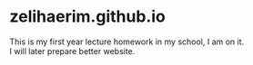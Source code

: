# zelihaerim.github.io
This is my first year lecture homework in my school, I am on it.<br/>
I will later prepare better website.<br/>
